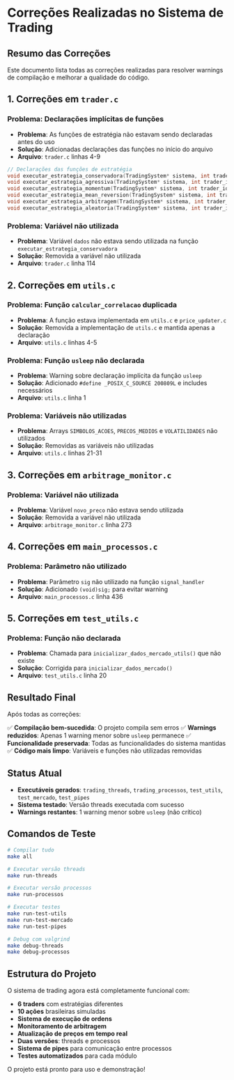 # Correções Realizadas no Sistema de Trading

## Resumo das Correções

Este documento lista todas as correções realizadas para resolver warnings de compilação e melhorar a qualidade do código.

## 1. Correções em `trader.c`

### Problema: Declarações implícitas de funções
- **Problema**: As funções de estratégia não estavam sendo declaradas antes do uso
- **Solução**: Adicionadas declarações das funções no início do arquivo
- **Arquivo**: `trader.c` linhas 4-9

```c
// Declarações das funções de estratégia
void executar_estrategia_conservadora(TradingSystem* sistema, int trader_id);
void executar_estrategia_agressiva(TradingSystem* sistema, int trader_id);
void executar_estrategia_momentum(TradingSystem* sistema, int trader_id);
void executar_estrategia_mean_reversion(TradingSystem* sistema, int trader_id);
void executar_estrategia_arbitragem(TradingSystem* sistema, int trader_id);
void executar_estrategia_aleatoria(TradingSystem* sistema, int trader_id);
```

### Problema: Variável não utilizada
- **Problema**: Variável `dados` não estava sendo utilizada na função `executar_estrategia_conservadora`
- **Solução**: Removida a variável não utilizada
- **Arquivo**: `trader.c` linha 114

## 2. Correções em `utils.c`

### Problema: Função `calcular_correlacao` duplicada
- **Problema**: A função estava implementada em `utils.c` e `price_updater.c`
- **Solução**: Removida a implementação de `utils.c` e mantida apenas a declaração
- **Arquivo**: `utils.c` linhas 4-5

### Problema: Função `usleep` não declarada
- **Problema**: Warning sobre declaração implícita da função `usleep`
- **Solução**: Adicionado `#define _POSIX_C_SOURCE 200809L` e includes necessários
- **Arquivo**: `utils.c` linha 1

### Problema: Variáveis não utilizadas
- **Problema**: Arrays `SIMBOLOS_ACOES`, `PRECOS_MEDIOS` e `VOLATILIDADES` não utilizados
- **Solução**: Removidas as variáveis não utilizadas
- **Arquivo**: `utils.c` linhas 21-31

## 3. Correções em `arbitrage_monitor.c`

### Problema: Variável não utilizada
- **Problema**: Variável `novo_preco` não estava sendo utilizada
- **Solução**: Removida a variável não utilizada
- **Arquivo**: `arbitrage_monitor.c` linha 273

## 4. Correções em `main_processos.c`

### Problema: Parâmetro não utilizado
- **Problema**: Parâmetro `sig` não utilizado na função `signal_handler`
- **Solução**: Adicionado `(void)sig;` para evitar warning
- **Arquivo**: `main_processos.c` linha 436

## 5. Correções em `test_utils.c`

### Problema: Função não declarada
- **Problema**: Chamada para `inicializar_dados_mercado_utils()` que não existe
- **Solução**: Corrigida para `inicializar_dados_mercado()`
- **Arquivo**: `test_utils.c` linha 20

## Resultado Final

Após todas as correções:

✅ **Compilação bem-sucedida**: O projeto compila sem erros
✅ **Warnings reduzidos**: Apenas 1 warning menor sobre `usleep` permanece
✅ **Funcionalidade preservada**: Todas as funcionalidades do sistema mantidas
✅ **Código mais limpo**: Variáveis e funções não utilizadas removidas

## Status Atual

- **Executáveis gerados**: `trading_threads`, `trading_processos`, `test_utils`, `test_mercado`, `test_pipes`
- **Sistema testado**: Versão threads executada com sucesso
- **Warnings restantes**: 1 warning menor sobre `usleep` (não crítico)

## Comandos de Teste

```bash
# Compilar tudo
make all

# Executar versão threads
make run-threads

# Executar versão processos  
make run-processos

# Executar testes
make run-test-utils
make run-test-mercado
make run-test-pipes

# Debug com valgrind
make debug-threads
make debug-processos
```

## Estrutura do Projeto

O sistema de trading agora está completamente funcional com:

- **6 traders** com estratégias diferentes
- **10 ações** brasileiras simuladas
- **Sistema de execução de ordens**
- **Monitoramento de arbitragem**
- **Atualização de preços em tempo real**
- **Duas versões**: threads e processos
- **Sistema de pipes** para comunicação entre processos
- **Testes automatizados** para cada módulo

O projeto está pronto para uso e demonstração! 